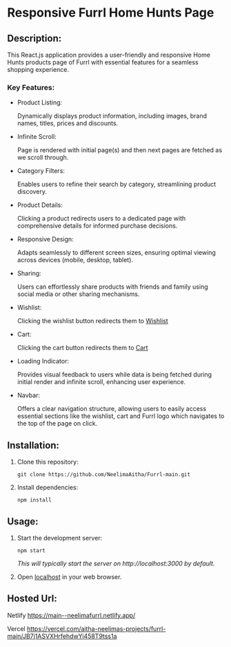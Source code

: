 # Responsive Furrl Home Hunts Page

## Description:

This React.js application provides a user-friendly and responsive Home Hunts products page of Furrl with essential features for a seamless shopping experience.

### Key Features:

- Product Listing:

  Dynamically displays product information, including images, brand names, titles, prices and discounts.

- Infinite Scroll:

  Page is rendered with initial page(s) and then next pages are fetched as we scroll through.

- Category Filters:

  Enables users to refine their search by category, streamlining product discovery.

* Product Details:

  Clicking a product redirects users to a dedicated page with comprehensive details for informed purchase decisions.

* Responsive Design:

  Adapts seamlessly to different screen sizes, ensuring optimal viewing across devices (mobile, desktop, tablet).

* Sharing:

  Users can effortlessly share products with friends and family using social media or other sharing mechanisms.

* Wishlist:

  Clicking the wishlist button redirects them to [Wishlist](https://furrl.in/wishlist)

* Cart:

  Clicking the cart button redirects them to [Cart](https://furrl.in/cart)

- Loading Indicator:

  Provides visual feedback to users while data is being fetched during initial render and infinite scroll, enhancing user experience.

- Navbar:

  Offers a clear navigation structure, allowing users to easily access essential sections like the wishlist, cart and Furrl logo which navigates to the top of the page on click.

## Installation:

1. Clone this repository:

    `git clone https://github.com/NeelimaAitha/Furrl-main.git`

2. Install dependencies:

    `npm install`

## Usage:

1. Start the development server:

    `npm start`

    _This will typically start the server on http://localhost:3000 by default._

2. Open [localhost](http://localhost:3000) in your web browser.

## Hosted Url:
Netlify
https://main--neelimafurrl.netlify.app/

Vercel
https://vercel.com/aitha-neelimas-projects/furrl-main/JB7j1ASVXHrfehdwYi458T9tss1a



